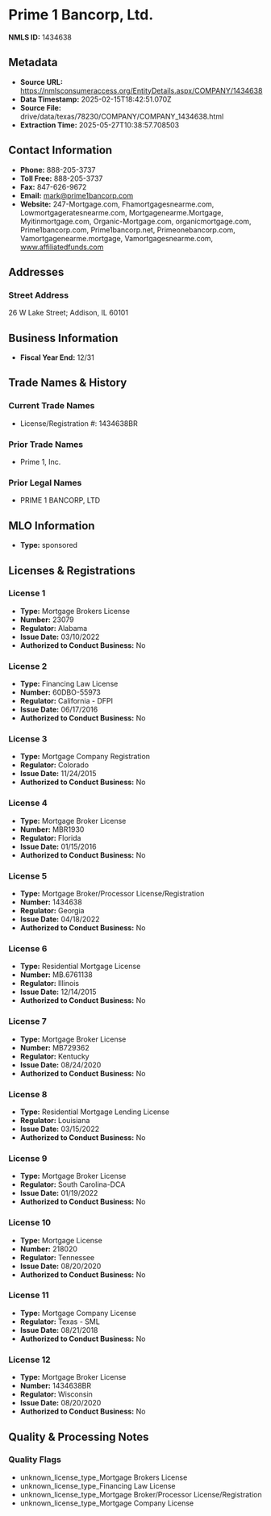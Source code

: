 # Prime 1 Bancorp, Ltd.

**NMLS ID:** 1434638

## Metadata
- **Source URL:** https://nmlsconsumeraccess.org/EntityDetails.aspx/COMPANY/1434638
- **Data Timestamp:** 2025-02-15T18:42:51.070Z
- **Source File:** drive/data/texas/78230/COMPANY/COMPANY_1434638.html
- **Extraction Time:** 2025-05-27T10:38:57.708503

## Contact Information
- **Phone:** 888-205-3737
- **Toll Free:** 888-205-3737
- **Fax:** 847-626-9672
- **Email:** mark@prime1bancorp.com
- **Website:** 247-Mortgage.com, Fhamortgagesnearme.com, Lowmortgageratesnearme.com, Mortgagenearme.Mortgage, Myitinmortgage.com, Organic-Mortgage.com, organicmortgage.com, Prime1bancorp.com, Prime1bancorp.net, Primeonebancorp.com, Vamortgagenearme.mortgage, Vamortgagesnearme.com, www.affiliatedfunds.com

## Addresses
### Street Address
26 W Lake Street; Addison, IL 60101

## Business Information
- **Fiscal Year End:** 12/31

## Trade Names & History
### Current Trade Names
- License/Registration #: 1434638BR

### Prior Trade Names
- Prime 1, Inc.

### Prior Legal Names
- PRIME 1 BANCORP, LTD

## MLO Information
- **Type:** sponsored

## Licenses & Registrations

### License 1
- **Type:** Mortgage Brokers License
- **Number:** 23079
- **Regulator:** Alabama
- **Issue Date:** 03/10/2022
- **Authorized to Conduct Business:** No

### License 2
- **Type:** Financing Law License
- **Number:** 60DBO-55973
- **Regulator:** California - DFPI
- **Issue Date:** 06/17/2016
- **Authorized to Conduct Business:** No

### License 3
- **Type:** Mortgage Company Registration
- **Regulator:** Colorado
- **Issue Date:** 11/24/2015
- **Authorized to Conduct Business:** No

### License 4
- **Type:** Mortgage Broker License
- **Number:** MBR1930
- **Regulator:** Florida
- **Issue Date:** 01/15/2016
- **Authorized to Conduct Business:** No

### License 5
- **Type:** Mortgage Broker/Processor License/Registration
- **Number:** 1434638
- **Regulator:** Georgia
- **Issue Date:** 04/18/2022
- **Authorized to Conduct Business:** No

### License 6
- **Type:** Residential Mortgage License
- **Number:** MB.6761138
- **Regulator:** Illinois
- **Issue Date:** 12/14/2015
- **Authorized to Conduct Business:** No

### License 7
- **Type:** Mortgage Broker License
- **Number:** MB729362
- **Regulator:** Kentucky
- **Issue Date:** 08/24/2020
- **Authorized to Conduct Business:** No

### License 8
- **Type:** Residential Mortgage Lending License
- **Regulator:** Louisiana
- **Issue Date:** 03/15/2022
- **Authorized to Conduct Business:** No

### License 9
- **Type:** Mortgage Broker License
- **Regulator:** South Carolina-DCA
- **Issue Date:** 01/19/2022
- **Authorized to Conduct Business:** No

### License 10
- **Type:** Mortgage License
- **Number:** 218020
- **Regulator:** Tennessee
- **Issue Date:** 08/20/2020
- **Authorized to Conduct Business:** No

### License 11
- **Type:** Mortgage Company License
- **Regulator:** Texas - SML
- **Issue Date:** 08/21/2018
- **Authorized to Conduct Business:** No

### License 12
- **Type:** Mortgage Broker License
- **Number:** 1434638BR
- **Regulator:** Wisconsin
- **Issue Date:** 08/20/2020
- **Authorized to Conduct Business:** No

## Quality & Processing Notes
### Quality Flags
- unknown_license_type_Mortgage Brokers License
- unknown_license_type_Financing Law License
- unknown_license_type_Mortgage Broker/Processor License/Registration
- unknown_license_type_Mortgage Company License
